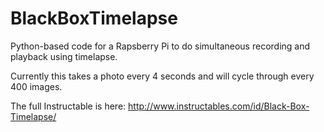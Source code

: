 BlackBoxTimelapse
=================

Python-based code for a Rapsberry Pi to do simultaneous recording and playback using timelapse.

Currently this takes a photo every 4 seconds and will cycle through every 400 images.

The full Instructable is here:
http://www.instructables.com/id/Black-Box-Timelapse/
